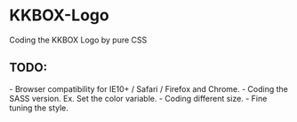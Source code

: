 # KKBOX-Logo
Coding the KKBOX Logo by pure CSS
<h2>TODO:</h2>
 - Browser compatibility for IE10+ / Safari / Firefox and Chrome.
 - Coding the SASS version. Ex. Set the color variable.
 - Coding different size.
 - Fine tuning the style.

